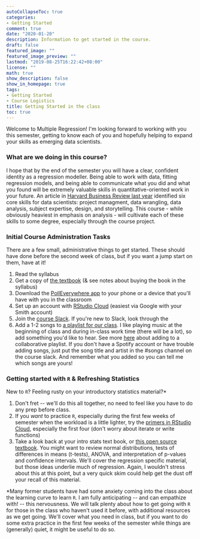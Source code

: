```yaml
---
autoCollapseToc: true
categories:
- Getting Started
comment: true
date: "2020-01-20"
description: Information to get started in the course.
draft: false
featured_image: ""
featured_image_preview: ""
lastmod: "2019-08-25T16:22:42+08:00"
license: ""
math: true
show_description: false
show_in_homepage: true
tags:
- Getting Started
- Course Logistics
title: Getting Started in the class
toc: true
---
```


Welcome to Multiple Regression!  I'm looking forward to working with you this semester, getting to know each of you and hopefully helping to expand your skills as emerging data scientists. 

### What are we doing in this course?
I hope that by the end of the semester you will have a clear, confident identity as a regression modeller. Being able to work with data, fitting regression models, and being able to communicate what you did and what you found will be extremely valuable skills in quantitative-oriented work in your future. An article in [Harvard Business Review last year](https://hbr.org/2019/01/data-science-and-the-art-of-persuasion) identified six core skills for data scientists: project managment, data wrangling, data analysis, subject expertise, design, and storytelling. This course - while obviously heaviest in emphasis on analysis - will cultivate each of these skills to some degree, especially through the course project.

### Initial Course Administration Tasks
There are a few small, administrative things to get started. These should have done before the second week of class, but if you want a jump start on them, have at it!

1. Read the syllabus
1. Get a copy of [the textbook](https://www.amazon.com/STAT2-Modeling-Regression-Ann-Cannon-ebook-dp-B07K6Y99J3/dp/B07K6Y99J3/ref=mt_kindle?_encoding=UTF8&me=&qid=1579815019) (& see notes about buying the book in the syllabus)
1. Download the [PollEverywhere app](https://www.polleverywhere.com/mobile) to your phone or a device that you'll have with you in the classroom
1. Set up an account with [RStudio Cloud](https://rstudio.cloud/) (easiest via Google with your Smith account)
1. Join the [course Slack](https://join.slack.com/t/sds291-spring2020/shared_invite/enQtODc2NzU0MTU5MjAxLTFmZmU2OTc5OTIzMDU5MzU5ZTEzNjZkMDllYmRlYmQ4NzI2ZTM4Y2Y2N2M2MWRjY2ZjMDVlMGRjN2JmZjdiZWY). If you're new to Slack, look through the 
1. Add a 1-2 songs to [a playlist for our class](https://open.spotify.com/playlist/70l14LCdw5XOAyk1RHeuAO?si=Enp-jrtiSeKWhU4XYueiqg). I like playing music at the beginning of class and during in-class work time (there will be a lot), so add something you'd like to hear. See more [here](https://support.spotify.com/us/article/create-playlists-with-your-friends/) about adding to a collaborative playlist. If you don't have a Spotify account or have trouble adding songs, just put the song title and artist in the \#songs channel on the course slack. And remember what you added so you can tell me which songs are yours!

### Getting started with `R` & Refreshing Statistics

New to `R`? Feeling rusty on your introductory statistics material?*

1. Don't fret -- we'll do this all together, no need to feel like you have to do any prep before class.
1. If you _want_ to practice `R`, especially during the first few weeks of semester when the workload is a little lighter, try the [primers in RStudio Cloud](https://rstudio.cloud/learn/primers), especially the first four (don't worry about iterate or write functions)
1. Take a look back at your intro stats text book, or [this open source textbook](https://drive.google.com/file/d/0B-DHaDEbiOGkRHNndUlBaHVmaGM/edit). You might want to review normal distributions, tests of differences in means (t-tests), ANOVA, and interpretation of p-values and confidence intervals. We'll cover the regression specific material, but those ideas underlie much of regression. Again, I wouldn't stress about this at this point, but a very quick skim could help get the dust off your recall of this material.

*Many former students have had some anxiety coming into the class about the learning curve to learn `R`. I am fully anticipating -- and can empathize with! -- this nervousness. We will talk plenty about how to get going with `R` for those in the class who haven't used it before, with additional resources as we get going. We'll cover what you need in class, but if you want to do some extra practice in the first few weeks of the semester while things are (generally) quiet, it might be useful to do so.

